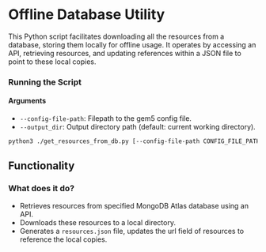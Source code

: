 
# Offline Database Utility

This Python script facilitates downloading all the resources from a database, storing them locally for offline usage. It operates by accessing an API, retrieving resources, and updating references within a JSON file to point to these local copies.

### Running the Script

#### Arguments
- `--config-file-path`: Filepath to the gem5 config file.
- `--output_dir`: Output directory path (default: current working directory).


```bash
python3 ./get_resources_from_db.py [--config-file-path CONFIG_FILE_PATH] [--output_dir OUTPUT_DIR]
```

## Functionality

### What does it do?
- Retrieves resources from specified MongoDB Atlas database using an API.
- Downloads these resources to a local directory.
- Generates a `resources.json` file, updates the url field of resources to reference the local copies.
